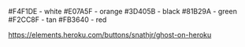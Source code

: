 #F4F1DE - white
#E07A5F - orange
#3D405B - black
#81B29A - green
#F2CC8F - tan
#FB3640 - red

https://elements.heroku.com/buttons/snathjr/ghost-on-heroku

